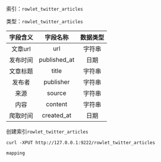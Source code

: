 索引：`rowlet_twitter_articles`

类型：`rowlet_twitter_articles`

| 字段含义 | 字段名称 | 数据类型 |
| :---: | :---: | :---: |
| 文章url | url | 字符串 |
| 发布时间 | published\_at | 日期 |
| 文章标题 | title | 字符串 |
| 发布者 | publisher | 字符串 |
| 来源 | source | 字符串 |
| 内容 | content | 字符串 |
| 爬取时间 | created\_at | 日期 |

创建索引`rowlet_twitter_articles`

```
curl -XPUT http://127.0.0.1:9222/rowlet_twitter_articles
```

`mapping`

```

```




